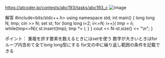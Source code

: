 https://atcoder.jp/contests/abc193/tasks/abc193_c
![image](https://user-images.githubusercontent.com/46245101/110172865-20036700-7e41-11eb-9b01-d6b687c75d92.png)

解答
#include<bits/stdc++.h>
using namespace std;
int main() {
  long long N, tmp;
  cin >> N;
  set<long long> st;
  for (long long i=2; i*i<=N; i++){
    tmp = i*i;
    while(tmp<=N){
      st.insert(tmp);
      tmp *= i;
    }
  }
  cout << N-st.size() << "\n";
}

ポイント：
重複を許す要素を数えるときにはsetを使う
数字が大きいときはforループ内含めて全てlong long型にする
for文の中に繰り返し範囲の条件を記載できる
